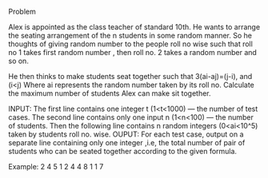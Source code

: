Problem

Alex is appointed as the class teacher of standard 10th. He wants to arrange the seating arrangement of the n students in some random manner. So he thoughts of giving random number to the people roll no wise such that roll no 1 takes first random number , then roll no. 2 takes a random number and so on.

He then thinks to make students seat together such that 
3(ai-aj)=(j-i), and (i<j)
Where ai represents the random number taken by its roll no. Calculate the maximum number of students Alex can make sit together.


INPUT:
The first line contains one integer t (1<t<1000) — the number of test cases.
The second line contains only one input n (1<n<100) — the number of students.
Then the following line contains n random integers (0<ai<10^5) taken by students roll no. wise.
OUPUT:
For each test case, output on a separate line containing only one integer ,i.e, the total number of pair of students who can be seated together according to the given formula.

Example:
2
4 
5 1 2 4
4
8 1 1 7
